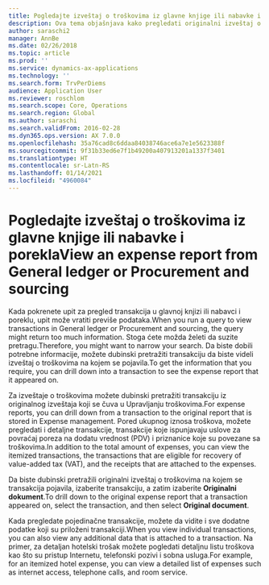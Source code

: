 ```yaml
---
title: Pogledajte izveštaj o troškovima iz glavne knjige ili nabavke i porekla
description: Ova tema objašnjava kako pregledati originalni izveštaj o troškovima na kojem se pojavila transakcija.
author: saraschi2
manager: AnnBe
ms.date: 02/26/2018
ms.topic: article
ms.prod: ''
ms.service: dynamics-ax-applications
ms.technology: ''
ms.search.form: TrvPerDiems
audience: Application User
ms.reviewer: roschlom
ms.search.scope: Core, Operations
ms.search.region: Global
ms.author: saraschi
ms.search.validFrom: 2016-02-28
ms.dyn365.ops.version: AX 7.0.0
ms.openlocfilehash: 35a76cad8c6ddaa84038746ace6a7e1e5623388f
ms.sourcegitcommit: 9f31b33ed6e7f1b49200a407913201a1337f3401
ms.translationtype: HT
ms.contentlocale: sr-Latn-RS
ms.lasthandoff: 01/14/2021
ms.locfileid: "4960084"
---
```

# <a name="view-an-expense-report-from-general-ledger-or-procurement-and-sourcing"></a><span data-ttu-id="b65da-103">Pogledajte izveštaj o troškovima iz glavne knjige ili nabavke i porekla</span><span class="sxs-lookup"><span data-stu-id="b65da-103">View an expense report from General ledger or Procurement and sourcing</span></span>

<span data-ttu-id="b65da-104">Kada pokrenete upit za pregled transakcija u glavnoj knjizi ili nabavci i poreklu, upit može vratiti previše podataka.</span><span class="sxs-lookup"><span data-stu-id="b65da-104">When you run a query to view transactions in General ledger or Procurement and sourcing, the query might return too much information.</span></span> <span data-ttu-id="b65da-105">Stoga ćete možda želeti da suzite pretragu.</span><span class="sxs-lookup"><span data-stu-id="b65da-105">Therefore, you might want to narrow your search.</span></span> <span data-ttu-id="b65da-106">Da biste dobili potrebne informacije, možete dubinski pretražiti transakciju da biste videli izveštaj o troškovima na kojem se pojavila.</span><span class="sxs-lookup"><span data-stu-id="b65da-106">To get the information that you require, you can drill down into a transaction to see the expense report that it appeared on.</span></span>

<span data-ttu-id="b65da-107">Za izveštaje o troškovima možete dubinski pretražiti transakciju iz originalnog izveštaja koji se čuva u Upravljanju troškovima.</span><span class="sxs-lookup"><span data-stu-id="b65da-107">For expense reports, you can drill down from a transaction to the original report that is stored in Expense management.</span></span> <span data-ttu-id="b65da-108">Pored ukupnog iznosa troškova, možete pregledati i detaljne transakcije, transakcije koje ispunjavaju uslove za povraćaj poreza na dodatu vrednost (PDV) i priznanice koje su povezane sa troškovima.</span><span class="sxs-lookup"><span data-stu-id="b65da-108">In addition to the total amount of expenses, you can view the itemized transactions, the transactions that are eligible for recovery of value-added tax (VAT), and the receipts that are attached to the expenses.</span></span>

<span data-ttu-id="b65da-109">Da biste dubinski pretražili originalni izveštaj o troškovima na kojem se transakcija pojavila, izaberite transakciju, a zatim izaberite **Originalni dokument**.</span><span class="sxs-lookup"><span data-stu-id="b65da-109">To drill down to the original expense report that a transaction appeared on, select the transaction, and then select **Original document**.</span></span>

<span data-ttu-id="b65da-110">Kada pregledate pojedinačne transakcije, možete da vidite i sve dodatne podatke koji su priloženi transakciji.</span><span class="sxs-lookup"><span data-stu-id="b65da-110">When you view individual transactions, you can also view any additional data that is attached to a transaction.</span></span> <span data-ttu-id="b65da-111">Na primer, za detaljan hotelski trošak možete pogledati detaljnu listu troškova kao što su pristup Internetu, telefonski pozivi i sobna usluga.</span><span class="sxs-lookup"><span data-stu-id="b65da-111">For example, for an itemized hotel expense, you can view a detailed list of expenses such as internet access, telephone calls, and room service.</span></span>
